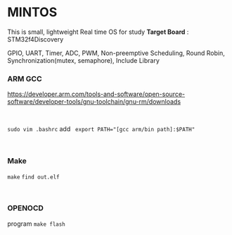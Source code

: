 # MINTOS

This is small, lightweight Real time OS for study
**Target Board** : STM32f4Discovery


GPIO, UART, Timer, ADC, PWM, Non-preemptive Scheduling, Round Robin, Synchronization(mutex, semaphore), Include Library




### ARM GCC
https://developer.arm.com/tools-and-software/open-source-software/developer-tools/gnu-toolchain/gnu-rm/downloads

<br>

`sudo vim .bashrc`
add ` export PATH="[gcc arm/bin path]:$PATH"`


<br>

### Make
`make` 
`find out.elf`

<br>

### OPENOCD


program `make flash`

